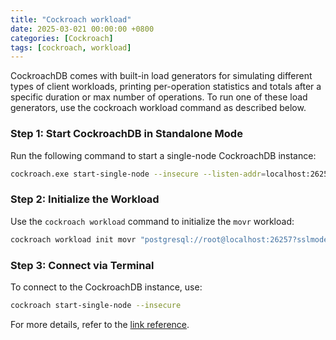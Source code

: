 ```yaml
---
title: "Cockroach workload"
date: 2025-03-021 00:00:00 +0800
categories: [Cockroach]
tags: [cockroach, workload]
---
```



CockroachDB comes with built-in load generators for simulating different types of client workloads, printing per-operation statistics and totals after a specific duration or max number of operations. To run one of these load generators, use the cockroach workload command as described below.
### Step 1: Start CockroachDB in Standalone Mode
Run the following command to start a single-node CockroachDB instance:
```bash
cockroach.exe start-single-node --insecure --listen-addr=localhost:26257 --http-addr=localhost:8080
```

### Step 2: Initialize the Workload
Use the `cockroach workload` command to initialize the `movr` workload:
```bash
cockroach workload init movr "postgresql://root@localhost:26257?sslmode=disable"
```

### Step 3: Connect via Terminal
To connect to the CockroachDB instance, use:
```bash
cockroach start-single-node --insecure
```

For more details, refer to the [link reference](https://www.cockroachlabs.com/docs/v21.1/cockroach-workload).
